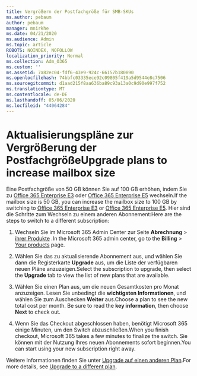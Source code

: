 ```yaml
---
title: Vergrößern der Postfachgröße für SMB-SKUs
ms.author: pebaum
author: pebaum
manager: mnirkhe
ms.date: 04/21/2020
ms.audience: Admin
ms.topic: article
ROBOTS: NOINDEX, NOFOLLOW
localization_priority: Normal
ms.collection: Adm_O365
ms.custom: ''
ms.assetid: 7a82ec04-fdf6-43e9-924c-66157b180890
ms.openlocfilehash: 74bbfc03335ece92c09805f419a5d9544e8c7506
ms.sourcegitcommit: d1aad215f8aa636ba89c93a13a0c9d90e997f752
ms.translationtype: MT
ms.contentlocale: de-DE
ms.lasthandoff: 05/06/2020
ms.locfileid: "44064284"
---
```

# <a name="upgrade-plans-to-increase-mailbox-size"></a><span data-ttu-id="0ff1f-102">Aktualisierungspläne zur Vergrößerung der Postfachgröße</span><span class="sxs-lookup"><span data-stu-id="0ff1f-102">Upgrade plans to increase mailbox size</span></span>

<span data-ttu-id="0ff1f-103">Eine Postfachgröße von 50 GB können Sie auf 100 GB erhöhen, indem Sie zu [Office 365 Enterprise E3](https://products.office.com/business/office-365-enterprise-e3-business-software) oder [Office 365 Enterprise E5](https://products.office.com/business/office-365-enterprise-e5-business-software) wechseln.</span><span class="sxs-lookup"><span data-stu-id="0ff1f-103">If the mailbox size is 50 GB, you can increase the mailbox size to 100 GB by switching to [Office 365 Enterprise E3](https://products.office.com/business/office-365-enterprise-e3-business-software) or [Office 365 Enterprise E5](https://products.office.com/business/office-365-enterprise-e5-business-software).</span></span> <span data-ttu-id="0ff1f-104">Hier sind die Schritte zum Wechseln zu einem anderen Abonnement:</span><span class="sxs-lookup"><span data-stu-id="0ff1f-104">Here are the steps to switch to a different subscription:</span></span>
  
1. <span data-ttu-id="0ff1f-105">Wechseln Sie im Microsoft 365 Admin Center zur Seite **Abrechnung** > [ihrer Produkte](https://go.microsoft.com/fwlink/p/?linkid=842054) .</span><span class="sxs-lookup"><span data-stu-id="0ff1f-105">In the Microsoft 365 admin center, go to the **Billing** > [Your products](https://go.microsoft.com/fwlink/p/?linkid=842054) page.</span></span>

2. <span data-ttu-id="0ff1f-106">Wählen Sie das zu aktualisierende Abonnement aus, und wählen Sie dann die Registerkarte **Upgrade** aus, um die Liste der verfügbaren neuen Pläne anzuzeigen.</span><span class="sxs-lookup"><span data-stu-id="0ff1f-106">Select the subscription to upgrade, then select the **Upgrade** tab to view the list of new plans that are available.</span></span>

3. <span data-ttu-id="0ff1f-p102">Wählen Sie einen Plan aus, um die neuen Gesamtkosten pro Monat anzuzeigen. Lesen Sie unbedingt die **wichtigsten Informationen**, und wählen Sie zum Auschecken **Weiter** aus.</span><span class="sxs-lookup"><span data-stu-id="0ff1f-p102">Choose a plan to see the new total cost per month. Be sure to read the **key information**, then choose **Next** to check out.</span></span>

4. <span data-ttu-id="0ff1f-109">Wenn Sie das Checkout abgeschlossen haben, benötigt Microsoft 365 einige Minuten, um den Switch abzuschließen.</span><span class="sxs-lookup"><span data-stu-id="0ff1f-109">When you finish checkout, Microsoft 365 takes a few minutes to finalize the switch.</span></span> <span data-ttu-id="0ff1f-110">Sie können mit der Nutzung Ihres neuen Abonnements sofort beginnen.</span><span class="sxs-lookup"><span data-stu-id="0ff1f-110">You can start using your new subscription right away.</span></span>

<span data-ttu-id="0ff1f-111">Weitere Informationen finden Sie unter [Upgrade auf einen anderen Plan](https://docs.microsoft.com/microsoft-365/commerce/subscriptions/upgrade-to-different-plan).</span><span class="sxs-lookup"><span data-stu-id="0ff1f-111">For more details, see [Upgrade to a different plan](https://docs.microsoft.com/microsoft-365/commerce/subscriptions/upgrade-to-different-plan).</span></span>